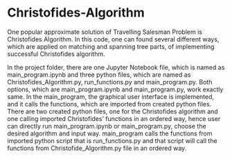 # Christofides-Algorithm


One popular approximate solution of Travelling Salesman Problem is Christofides Algorithm. 
In this code, one can found several different ways, which are applied on matching and spanning tree parts, 
of implementing successful Christofides algorithm.


In the project folder, there are one Jupyter Notebook file, which is named as main_program.ipynb and
three python files, which are named as Christofides_Algorithm.py, run_functions.py and main_program.py. 
Both options, which are main_program.ipynb and main_program.py, work exactly same. 
In the main_program, the graphical user interface is implemented, and it calls the functions, which are 
imported from created python files.
There are two created python files, one for the Christofides algorithm and one calling imported Christofides’
functions in an ordered way, hence user can directly run main_program.ipynb or main_program.py, choose the
desired algorithm and input way.
main_program calls the functions from imported python script that is run_functions.py and that script will 
call the functions from Christofide_Algorithm.py file in an ordered way.
